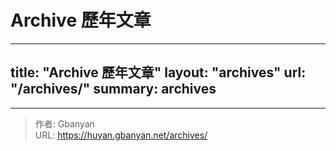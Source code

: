 # Archive 歷年文章

---
title: "Archive 歷年文章"
layout: "archives"
url: "/archives/"
summary: archives
---

---

> 作者: Gbanyan  
> URL: https://huyan.gbanyan.net/archives/  

